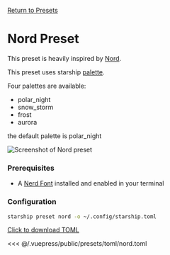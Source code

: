 [Return to Presets](./README.md#nord)

# Nord Preset

This preset is heavily inspired by [Nord](https://www.nordtheme.com/).

This preset uses starship [palette](https://starship.rs/config/#prompt).

Four palettes are available:

- polar_night
- snow_storm
- frost
- aurora

the default palette is polar_night

![Screenshot of Nord preset](/presets/img/nord.png)

### Prerequisites

- A [Nerd Font](https://www.nerdfonts.com/) installed and enabled in your terminal

### Configuration

```sh
starship preset nord -o ~/.config/starship.toml
```

[Click to download TOML](/presets/toml/nord.toml)

<<< @/.vuepress/public/presets/toml/nord.toml
